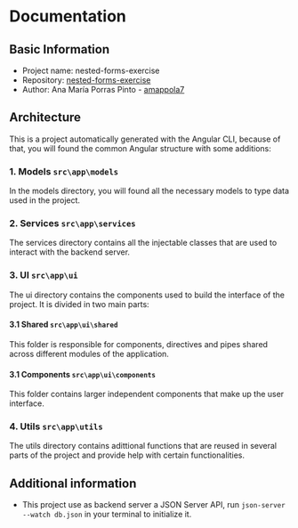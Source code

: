 # Documentation

## Basic Information
- Project name: nested-forms-exercise
- Repository: [nested-forms-exercise](https://github.com/amappola7/nested-forms-exercise)
- Author: Ana María Porras Pinto - [amappola7](https://github.com/amappola7)

## Architecture
This is a project automatically generated with the Angular CLI, because of that, you will found the common Angular structure with some additions:

### 1. Models `src\app\models`
In the models directory, you will found all the necessary models to type data used in the project.

### 2. Services `src\app\services`
The services directory contains all the injectable classes that are used to interact with the backend server.

### 3. UI `src\app\ui`
The ui directory contains the components used to build the interface of the project. It is divided in two main parts:
#### 3.1 Shared `src\app\ui\shared`
This folder is responsible for components, directives and pipes shared across different modules of the application.
#### 3.1 Components `src\app\ui\components`
This folder contains larger independent components that make up the user interface.

### 4. Utils `src\app\utils`
The utils directory contains adittional functions that are reused in several parts of the project and provide help with certain functionalities.

## Additional information
- This project use as backend server a JSON Server API, run `json-server --watch db.json` in your terminal to initialize it.

